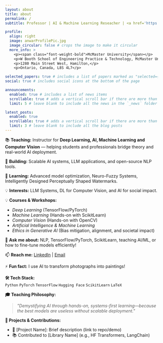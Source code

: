 ```yaml
---
layout: about
title: about
permalink: /
subtitle: Professor | AI & Machine Learning Reseacher | <a href='https://www.eng.mcmaster.ca/sept/'>McMaster University</a> | <a href='https://www.pmu.edu.sa'>PMU</a> | 

profile:
  align: right
  image: anwarProfilePic.jpg
  image_circular: false # crops the image to make it circular
  more_info: >
    <p><span class="font-weight-bold">McMaster University</span></p>
    <p>W Booth School of Engineering Practice & Technology, McMaster University,</p>
    <p>1280 Main Street West, Hamilton,</p>
    <p>Ontario, Canada, L8S 4L7</p>

selected_papers: true # includes a list of papers marked as "selected={true}"
social: true # includes social icons at the bottom of the page

announcements:
  enabled: true # includes a list of news items
  scrollable: true # adds a vertical scroll bar if there are more than 3 news items
  limit: 5 # leave blank to include all the news in the `_news` folder

latest_posts:
  enabled: true
  scrollable: true # adds a vertical scroll bar if there are more than 3 new posts items
  limit: 3 # leave blank to include all the blog posts
---
```

<!-- 
### 👋 Hello World! I'm Anwar Mirza  
**🤖 Professor | AI & Machine Learning Researcher | Open-Source Contributor**  
--->

📚 **Teaching:** Instructor for **Deep Learning, AI, Machine Learning and Computer Vision** — helping students and professionals bridge theory and real-world AI deployment.  

🔭 **Building:** Scalable AI systems, LLM applications, and open-source NLP tools.  

🌱 **Learning:** Advanced model optimization, Neuro-Fuzzy Systems, Intelligently Designed Perceptually Shaped Watermarks.

💡 **Interests:** LLM Systems, DL for Computer Vision, and AI for social impact.

💡 **Courses & Workshops:**  
   - *Deep Learning* (TensorFlow/PyTorch)  
   - *Machine Learning* (Hands-on with ScikitLearn)  
   - *Computer Vision* (Hands-on with OpenCV)  
   - *Artificial Intelligence & Machine Learning*
   - *Ethics in Generative AI* (Bias mitigation, alignment, and societal impact)  

💬 **Ask me about:** NLP, TensorFlow/PyTorch, ScikitLearn, teaching AI/ML, or how to fine-tune models efficiently!  

📫 **Reach me:** [LinkedIn](https://www.linkedin.com/in/anwarmmirza/) | [Email](mailto:your-email@example.com)  

⚡ **Fun fact:** I use AI to transform photographs into paintings!  

**🛠️ Tech Stack:**  
`Python` `PyTorch` `TensorFlow` `Hugging Face` `ScikitLearn` `LaTeX`  

**🎓 Teaching Philosophy:**  
> *"Demystifying AI through hands-on, systems-first learning—because the best models are useless without scalable deployment."*  

**🔗 Projects & Contributions:**  
- 🚀 [Project Name]: Brief description (link to repo/demo)  
- 📚 Contributed to [Library Name] (e.g., HF Transformers, LangChain)  
